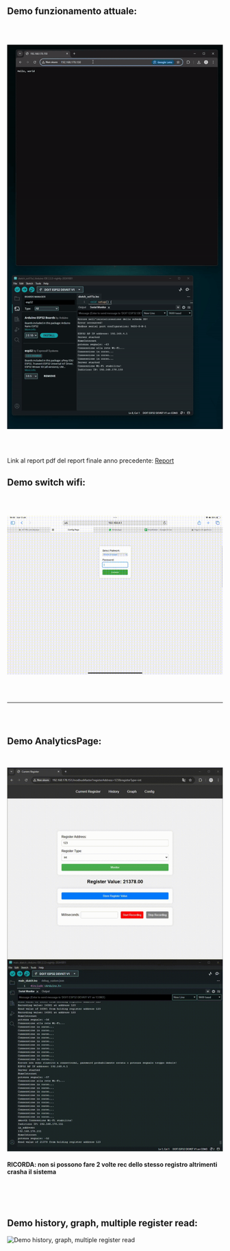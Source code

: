 
## Demo funzionamento attuale:

<br>
<br>

![Demo Video](./video/InitialPoint.gif)

<br>
<br>

Link al report pdf del report finale anno precedente: [Report](./ReportIotProject.pdf)


## Demo switch wifi:

<br>
<br>

![Demo Video](./video/switch_wifi.gif )

<br>
<br>

---
<br>
<br>

## Demo AnalyticsPage:


<br>

![Demo Video](./video/AnalyticsPage.gif )


   #### RICORDA: non si possono fare 2 volte rec dello stesso registro altrimenti crasha il sistema

    

<br>
<br>
<br>


## Demo history, graph, multiple register read:
![Demo history, graph, multiple register read](video/usage_history_graph.gif)

<br>
